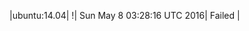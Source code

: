 |ubuntu:14.04| \![](https://cdn.rawgit.com/Neilpang/letest/master/status/ubuntu-14.04.svg?1462678096)| Sun May  8 03:28:16 UTC 2016| Failed |
